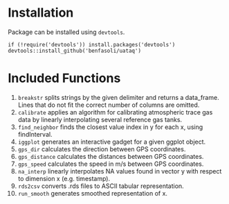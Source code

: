 # Installation
Package can be installed using `devtools`.
```
if (!require('devtools')) install.packages('devtools')
devtools::install_github('benfasoli/uataq')
```

# Included Functions

1. `breakstr` splits strings by the given delimiter and returns a data_frame. Lines that do not fit the correct number of columns are omitted.
2. `calibrate` applies an algorithm for calibrating atmospheric trace gas data by linearly interpolating several reference gas tanks.
3. `find_neighbor` finds the closest value index in y for each x, using findInterval.
4. `iggplot` generates an interactive gadget for a given ggplot object.
5. `gps_dir` calculates the direction between GPS coordinates.
6. `gps_distance` calculates the distances between GPS coordinates.
7. `gps_speed` calculates the speed in m/s between GPS coordinates.
8. `na_interp` linearly interpolates NA values found in vector y with respect to dimension x (e.g. timestamp).
9. `rds2csv` converts .rds files to ASCII tabular representation.
10. `run_smooth` generates smoothed representation of x.
